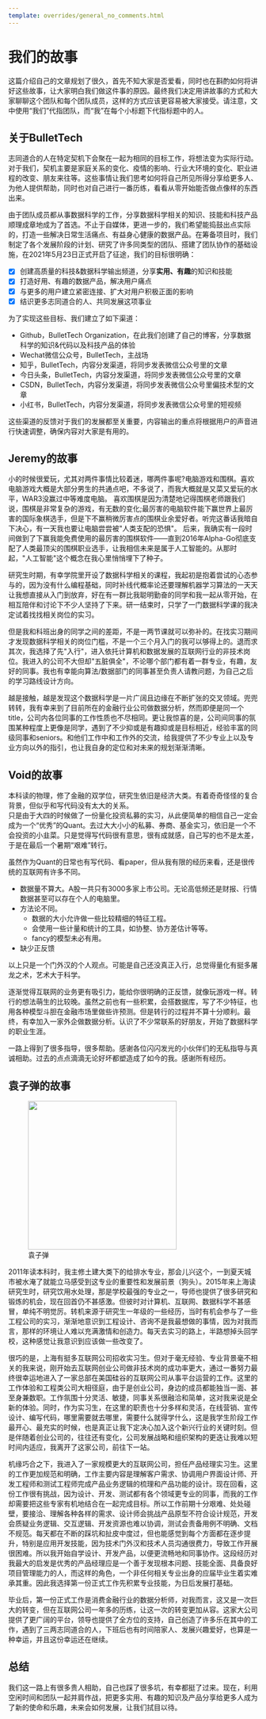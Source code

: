 ```yaml
---
template: overrides/general_no_comments.html
---
```


# 我们的故事

这篇介绍自己的文章规划了很久，首先不知大家是否爱看，同时也在斟酌如何将讲好这些故事，让大家明白我们做这件事的原因。最终我们决定用讲故事的方式和大家聊聊这个团队和每个团队成员，这样的方式应该更容易被大家接受。请注意，文中使用“我们”代指团队，而“我”在每个小标题下代指标题中的人。

## 关于BulletTech

志同道合的人在特定契机下会聚在一起为相同的目标工作，将想法变为实际行动。对于我们，契机主要是家庭关系的变化、疫情的影响、行业大环境的变化、职业进程的改变、朋友来往等。这些事情让我们思考如何将自己所见所得分享给更多人、为他人提供帮助，同时也对自己进行一番历练，看看从零开始能否做点像样的东西出来。

由于团队成员都从事数据科学的工作，分享数据科学相关的知识、技能和科技产品顺理成章地成为了首选。不止于自媒体，更进一步的，我们希望能捣鼓出点实际的，打造一些解决日常生活痛点、有益身心健康的数据产品。在筹备项目时，我们制定了各个发展阶段的计划、研究了许多同类型的团队、搭建了团队协作的基础设施，在2021年5月23日正式开启了征途，我们的目标很明确：

- [x] 创建高质量的科技&数据科学输出频道，分享**实用、有趣**的知识和技能
- [x] 打造好用、有趣的数据产品，解决用户痛点 
- [x] 与更多的用户建立紧密连接、扩大对用户积极正面的影响
- [x] 结识更多志同道合的人、共同发展这项事业

为了实现这些目标、我们建立了如下渠道：

- Github，BulletTech Organization，在此我们创建了自己的博客，分享数据科学的知识&代码以及科技产品的体验
- Wechat微信公众号，BulletTech，主战场
- 知乎，BulletTech，内容分发渠道，将同步发表微信公众号里的文章
- 今日头条，BulletTech，内容分发渠道，将同步发表微信公众号里的文章
- CSDN，BulletTech，内容分发渠道，将同步发表微信公众号里偏技术型的文章
- 小红书，BulletTech，内容分发渠道，将同步发表微信公众号里的短视频

这些渠道的反馈对于我们的发展都至关重要，内容输出的重点将根据用户的声音进行快速调整，确保内容对大家是有用的。

## Jeremy的故事

小的时候很爱玩，尤其对两件事情比较着迷，哪两件事呢?电脑游戏和围棋。喜欢电脑游戏大概是大部分男生的共通点吧，不多说了，而我大概就是又菜又爱玩的水平，WAR3没赢过中等难度电脑。
喜欢围棋是因为清楚地记得围棋老师跟我们说，围棋是非常复杂的游戏，有无数的变化;最厉害的电脑软件能下赢世界上最厉害的国际象棋选手，但是下不赢稍微厉害点的围棋业余爱好者。听完这番话我暗自下决心，有一天我也要让电脑尝尝被"人类支配的恐惧"。
后来，我确实有一段时间做到了下赢我能免费使用的最厉害的围棋软件——直到2016年Alpha-Go彻底支配了人类最顶尖的围棋职业选手，让我相信未来是属于人工智能的。从那时起，"人工智能"这个概念在我心里悄悄埋下了种子。

研究生时期，有幸学院里开设了数据科学相关的课程，我起初是抱着尝试的心态参与的，因为没有什么编程基础，同时补线代概率论还要理解机器学习算法的一天天让我想直接从入门到放弃，好在有一群比我聪明勤奋的同学和我一起从零开始，在相互陪伴和讨论下不少人坚持了下来。研一结束时，只学了一门数据科学课的我决定试着找找相关岗位的实习。

但是我和科班出身的同学之间的差距，不是一两节课就可以弥补的。在找实习期间才发现数据科学相关的岗位门槛，不是一个三个月入门的我可以够得上的。退而求其次，我选择了先"入行"，进入依托计算机和数据发展的互联网行业的非技术岗位。我进入的公司不大但却"五脏俱全"，不论哪个部门都有着一群专业，有趣，友好的同事。我也有幸能向算法/数据部门的同事甚至负责人请教问题，为自己之后的学习路线设计方向。

越是接触，越是发现这个数据科学是一片广阔且边缘在不断扩张的交叉领域。兜兜转转，我有幸来到了目前所在的金融行业公司做数据分析，然而即便是同一个title，公司内各位同事的工作性质也不尽相同。更让我惊喜的是，公司间同事的氛围某种程度上更像是同学，遇到了不少抑或是有趣抑或是目标相近，经验丰富的同级同事和seniors。和他们工作中和工作外的交流，给我提供了不少专业上以及专业方向以外的指引，也让我自身的定位和对未来的规划渐渐清晰。

## Void的故事

本科读的物理，修了金融的双学位，研究生依旧是经济大类。有着奇奇怪怪的复合背景，但似乎和写代码没有太大的关系。  
只是由于大四的时候做了一份量化投资私募的实习，从此便简单的相信自己一定会成为一个“优秀”的Quant。去过大大小小的私募、券商、基金实习，依旧是一个不会投资的小韭菜。只是觉得写代码很有意思，很有成就感，自己写的也不是太差，于是在最后一个暑期“艰难”转行。  

虽然作为Quant的日常也有写代码、看paper，但从我有限的经历来看，还是很传统的互联网有许多不同。

- 数据量不算大。A股一共只有3000多家上市公司。无论高低频还是财报、行情数据甚至可以存在个人的电脑里。
- 方法论不同。
  - 数据的大小允许做一些比较精细的特征工程。
  - 会使用一些计量和统计的工具，如协整、协方差估计等等。
  - fancy的模型未必有用。
- 缺少正反馈  

以上只是一个门外汉的个人观点。可能是自己还没真正入行，总觉得量化有挺多屠龙之术，艺术大于科学。 

逐渐觉得互联网的业务更有吸引力，能给你很明确的正反馈，就像玩游戏一样。转行的想法萌生的比较晚。虽然之前也有一些积累，会搭数据库，写了不少特征，也用各种模型斗胆在金融市场里做些许预测。但是转行的过程并不算十分顺利。最终，有幸加入一家外企做数据分析。认识了不少常联系的好朋友，开始了数据科学的职业生涯。

一路上得到了很多指导，很多帮助。感谢各位闪闪发光的小伙伴们的无私指导与真诚相助。过去的点点滴滴无论好坏都塑造成了如今的我。感谢所有经历。

## 袁子弹的故事

<figure>
  <img src="https://cdn.jsdelivr.net/gh/BulletTech2021/Pics/2021-6-23/1624443372247-%E8%A2%81%E5%AD%90%E5%BC%B9.gif" width="300" />
  <figcaption>袁子弹</figcaption>
</figure>

2011年读本科时，我主修土建大类下的给排水专业，那会儿兴这个，一到夏天城市被水淹了就能立马感受到这专业的重要性和发展前景（狗头）。2015年来上海读研究生时，研究饮用水处理，那是学校最强的专业之一，导师也提供了很多研究和锻炼的机会，现在回首仍不甚感激。但彼时对计算机、互联网、数据科学不甚感冒，单纯不明觉厉。转机来源于研究生一年级的一些经历，当时有机会参与了一些工程公司的实习，渐渐地意识到工程设计、咨询不是我最想做的事情，因为对我而言，那样的环境让人难以充满激情和创造力。每天去实习的路上，半路想掉头回学校，这种感觉让我意识到应该做一些改变了。

很巧的是，上海有挺多互联网公司招收实习生。但对于毫无经验、专业背景毫不相关的我来说，刚开始去互联网创业公司做非技术岗的成功率更大，通过一番努力最终很幸运地进入了一家总部在美国硅谷的互联网公司从事平台运营的工作。这里的工作体验和工程类公司大相径庭，由于是创业公司，身边的成员都能独当一面、甚至身兼数职。工作氛围十分灵活、敏捷，同事关系很融洽和简单，这对我来说是全新的体验。同时，作为实习生，在这里的职责也十分多样和灵活，在线营销、宣传设计、编写代码，哪里需要就去哪里，需要什么就得学什么，这是我学生阶段工作最开心、最充实的时候，也是真正让我下定决心加入这个新兴行业的关键时刻。但是伴随着创业公司的，往往还有变化，公司发展战略和组织架构的更迭让我难以短时间内适应，我离开了这家公司，前往下一站。

机缘巧合之下，我进入了一家规模更大的互联网公司，担任产品经理实习生。这里的工作更加规范和明确，工作主要内容是理解客户需求、协调用户界面设计师、开发工程师和测试工程师完成产品业务逻辑的梳理和产品功能的设计。现在回看，这份工作很有挑战，因为设计、开发、测试都有各个领域更专业的同事，而我的工作却需要把这些专家有机地结合在一起完成目标。所以工作前期十分艰难、处处碰壁，要接洽、理解各种各样的需求、设计师会挑战产品原型不符合设计规范，开发会质疑业务逻辑、交互逻辑、开发资源也难以协调，测试会责备用例不明确、文档不规范。每天都在不断的踩坑和扯皮中度过，但也能感觉到每个方面都在逐步提升，特别是应用开发技能，因为技术门外汉和技术人员沟通很费力，导致工作开展很困难。所以我开始自学设计、开发产品，以便更流畅地和同事协作。这段经历对我最大的启发是优秀的产品经理应是一个善于发现根本问题、技能全面、具备良好项目管理能力的人，而这样的角色，一个非任何相关专业出身的应届毕业生着实难承其重。因此我选择第一份正式工作先积累专业技能，为日后发展打基础。

毕业后，第一份正式工作是消费金融行业的数据分析师，对我而言，这又是一次巨大的转变，但在互联网公司一年多的历练，让这一次的转变更加从容。这家大公司提供了更广阔的平台，领导也提供了全方位的支持，自己创造了许多乐在其中的工作，遇到了三两志同道合的人，下班后也有时间陪家人、发展兴趣爱好，也算是一种幸运，并且这份幸运还在继续。

## 总结

我们这一路上有很多贵人相助，自己也踩了很多坑，有幸都挺了过来。现在，利用空闲时间和团队一起并肩作战，把更多实用、有趣的知识及产品分享给更多人成为了新的使命和乐趣，未来会如何发展，让我们拭目以待。
